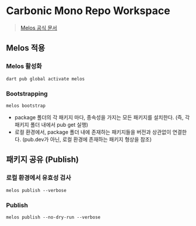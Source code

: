 # Carbonic Mono Repo Workspace

> [Melos 공식 문서](https://melos.invertase.dev)


## Melos 적용

### Melos 활성화

`dart pub global activate melos`


### Bootstrapping
    
`melos bootstrap`

- package 폴더의 각 패키지 마다, 종속성을 가지는 모든 패키지를 설치한다. (즉, 각 패키지 폴더 내에서 pub get 실행)
- 로컬 환경에서, package 폴더 내에 존재하는 패키지들을 버전과 상관없이 연결한다. (pub.dev가 아닌, 로컬 환경에 존재하는 패키지 형상을 참조)


## 패키지 공유 (Publish)

### 로컬 환경에서 유효성 검사

`melos publish --verbose`


### Publish

`melos publish --no-dry-run --verbose`